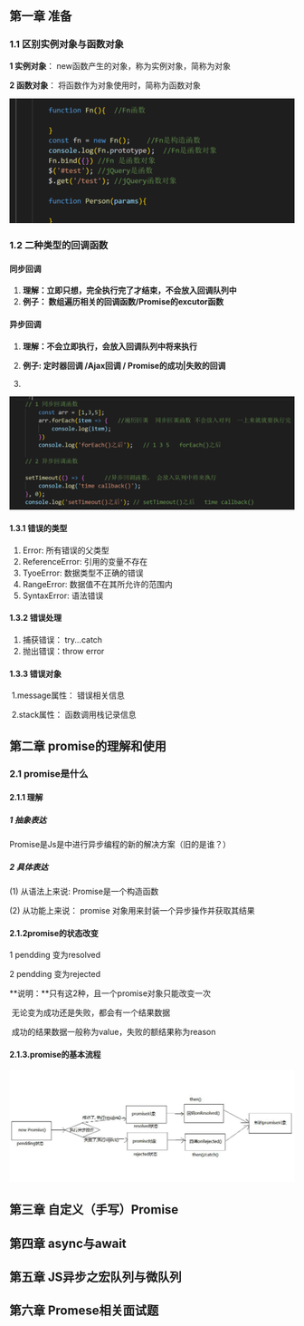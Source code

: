 ## 第一章 准备

### 1.1 区别实例对象与函数对象

**1 实例对象**： new函数产生的对象，称为实例对象，简称为对象

**2 函数对象**： 将函数作为对象使用时，简称为函数对象



![2](https://raw.githubusercontent.com/Li558/JS/main/Promise%E6%95%99%E7%A8%8B/Photo/1.png)

### 1.2 二种类型的回调函数

#### 同步回调

1. **理解：立即只想，完全执行完了才结束，不会放入回调队列中**
2. **例子： 数组遍历相关的回调函数/Promise的excutor函数**

#### 异步回调

1.  **理解：不会立即执行，会放入回调队列中将来执行**

2.  **例子: 定时器回调  /Ajax回调 /  Promise的成功|失败的回调**
3.  

   ![2](https://raw.githubusercontent.com/Li558/JS/main/Promise%E6%95%99%E7%A8%8B/Photo/2.png)



#### 1.3.1 错误的类型

1. Error: 所有错误的父类型
2. ReferenceError: 引用的变量不存在
3. TyoeError: 数据类型不正确的错误
4. RangeError: 数据值不在其所允许的范围内
5. SyntaxError: 语法错误

#### 1.3.2 错误处理

1. 捕获错误： try...catch
2. 抛出错误：throw error

#### 1.3.3 错误对象

​	1.message属性： 错误相关信息

​	2.stack属性： 函数调用栈记录信息

## 第二章 promise的理解和使用



### 2.1 promise是什么

#### 2.1.1 理解

##### 1 抽象表达

Promise是Js是中进行异步编程的新的解决方案（旧的是谁？）

##### 2 具体表达

(1) 从语法上来说: Promise是一个构造函数

(2) 从功能上来说： promise 对象用来封装一个异步操作并获取其结果

#### 2.1.2promise的状态改变

1 pendding 变为resolved

2 pendding 变为rejected

**说明：**只有这2种，且一个promise对象只能改变一次

​			无论变为成功还是失败，都会有一个结果数据

​			成功的结果数据一般称为value，失败的额结果称为reason

#### 2.1.3.promise的基本流程

![2](https://raw.githubusercontent.com/Li558/JS/main/Promise%E6%95%99%E7%A8%8B/Photo/3.png)

## 第三章 自定义（手写）Promise







## 第四章 async与await







## 第五章 JS异步之宏队列与微队列







## 第六章 Promese相关面试题





